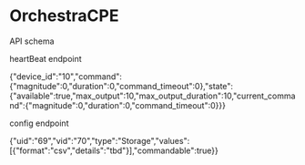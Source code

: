 # OrchestraCPE

API schema

heartBeat endpoint

{"device_id":"10","command":{"magnitude":0,"duration":0,"command_timeout":0},"state":{"available":true,"max_output":10,"max_output_duration":10,"current_command":{"magnitude":0,"duration":0,"command_timeout":0}}}

config endpoint

{"uid":"69","vid":"70","type":"Storage","values":[{"format":"csv","details":"tbd"}],"commandable":true}}